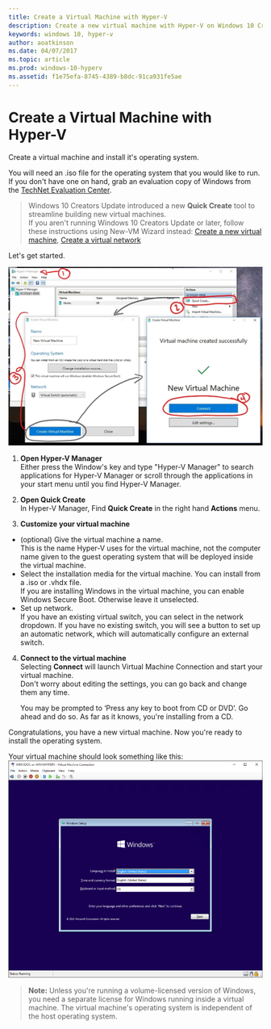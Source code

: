 ```yaml
---
title: Create a Virtual Machine with Hyper-V
description: Create a new virtual machine with Hyper-V on Windows 10 Creators Update
keywords: windows 10, hyper-v
author: aoatkinson
ms.date: 04/07/2017
ms.topic: article
ms.prod: windows-10-hyperv
ms.assetid: f1e75efa-8745-4389-b8dc-91ca931fe5ae
---
```


# Create a Virtual Machine with Hyper-V

Create a virtual machine and install it's operating system.  

You will need an .iso file for the operating system that you would like to run. If you don't have one on hand, grab an evaluation copy of Windows from the [TechNet Evaluation Center](http://www.microsoft.com/en-us/evalcenter/).


> Windows 10 Creators Update introduced a new **Quick Create** tool to streamline building new virtual machines.  
  If you aren't running Windows 10 Creators Update or later, follow these instructions using New-VM Wizard instead:
  [Create a new virtual machine](create-virtual-machine.md), [Create a virtual network](connect-to-network.md)

Let's get started.

![](media/quickcreatesteps_inked.jpg)

1. **Open Hyper-V Manager**  
  Either press the Window's key and type "Hyper-V Manager" to search applications for Hyper-V Manager or scroll through the applications in your start menu until you find Hyper-V Manager.

2. **Open Quick Create**  
  In Hyper-V Manager, Find **Quick Create** in the right hand **Actions** menu.

3. **Customize your virtual machine**
  * (optional) Give the virtual machine a name.  
    This is the name Hyper-V uses for the virtual machine, not the computer name given to the guest operating system that will be deployed inside the virtual machine.
  * Select the installation media for the virtual machine. You can install from a .iso or .vhdx file.  
    If you are installing Windows in the virtual machine, you can enable Windows Secure Boot. Otherwise leave it unselected.
  * Set up network.  
    If you have an existing virtual switch, you can select in the network dropdown. If you have no existing switch, you will see a button to set up an automatic network, which will automatically configure an external switch.

4. **Connect to the virtual machine**  
  Selecting **Connect** will launch Virtual Machine Connection and start your virtual machine.     
  Don't worry about editing the settings, you can go back and change them any time.  
  
    You may be prompted to ‘Press any key to boot from CD or DVD’. Go ahead and do so.  As far as it knows, you're installing from a CD.

Congratulations, you have a new virtual machine.  Now you're ready to install the operating system.  

Your virtual machine should look something like this:  
![](media/OSDeploy_upd.png) 

> **Note:** Unless you're running a volume-licensed version of Windows, you need a separate license for Windows running inside a virtual machine. The virtual machine's operating system is independent of the host operating system.

